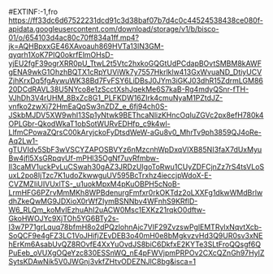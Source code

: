 #EXTINF:-1,fro
https://ff33dc6d67522231dcd91c3d38baf07b7d4c0c44524538438ce080f-apidata.googleusercontent.com/download/storage/v1/b/bisco-01/o/654103d4ac80c70ff834a1ff.mp4?jk=AQHBpxxGE46XAvoauh869HVTa13lN3GM-qyqrh1XoK7PIQ0okrfElmOHsD-yjEU2fgF39ogrXRR0pU_TtwL2t5Vtc2hxkoGQGtUdPCdapBOvtSMBM8kAWFgENA9wkG1OhzhBQTX1cRpYUViWk7y7557Hkrlklw413GxWvuaND_DtiyUCVZjhKrxDq5fgAywuWK38Bd7FvFSY6LiDBsJ0JYm3iGKJ03dhR15ZdrmLGM8620DCdRAVL38U5NYco8e1zScctXshJqekMe6S7kaB-Rg4mdyQSnr-fTH-VJhDh3V4rUHM_8BxZc8G1_PLFKDW16ZIrk4cmuNyaM1PZtdJZ-vnfko2zwXj72HmEaQqSw3nZDZ_e_6fj94ch0S-JSkbMJDV5XW9whI13Sp1yNtwk9BEThcaNlizKHncOqIuZGVc2px8efH780k4OPLGbr-QkodWkaT1obSotWURvEDHfp_c9k4wl-LlfmCPowaZQrsC00kAryjckoFyDtsdWeW-aGu8v0_MhrTv9ph3859QJ4oRe-Aq2Lw1-gTUVIdv5SbF3wVSCYZAPOSBVYz6nMzcnhWpDxqVlXB85NI3faX7dUxMyuBw4jfl5XsGRpqvUf-mPHl35OgNf7uvRfmbw-Il3caMV1uckPvLuCSwah30gAZ3JRDzUIgoToRwu1CUyZDFCjnZz7rS4tsVLoSuxL2po8IjTzc7K1udoZkwwguUV595BcTrxhz4ieccjpWdoX-E-CVZMZIiUIVUxlTS-_u1uokMpxM4pKuOBPH5cNoB-LrmHFG6PZrvMmMKh8WPBdenurgFmfxr0rkOKTdz2oLXXFg1dkwWMdBrlwdhZkeQwMG9JDXioX0rWfZIymBSNNbv4WFnhS9KRflD-W6_RLQm_koMvIEzhuAhI2uACW0Msc1EXKz21rqkO0dftw-GkoHWOJYc9XjTOh5YG6BTy2s-I3w7P71grLquq78bfmH8o2dPQzIohnAjc7VIF29ZvzswPglEMTRylxNqvtXcb-SoQCF9e4gFZ3LC1VoJHifjZEvDEB3o40mH0e8bMgkvzvHd3Q9UR0sv3xNEhErKm6AsabUvQZ8ROvfE4XxYuOvdJS8biC6DkfxE2KYTe3SLtFroQQsgf6QPuEeb_oVUXgOQeYzc830ESSnWQ_nE4pFWVjpmPRPOv2CXcQZnGh97HyIZSytsKDAwNik5V0JWGnj3vkfZHtvODEZNJlC8bg&isca=1
